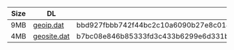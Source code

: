 |    Size   |     DL  | sha512sum |
|  ---  |  ---  |  ---  |
| 9MB | [geoip.dat](https://cdn.jsdelivr.net/gh/googleians/Rules@main/geoip.dat) | bbd927fbbb742f44bc2c10a6090b27e8c0148c4fc269d2865cf5638f0eaff1bd8580efdcfa043570238ed025bc44485df6adbdc1200f4efa14b01e05fc1bd893 |
| 4MB | [geosite.dat](https://cdn.jsdelivr.net/gh/googleians/Rules@main/geosite.dat) | b7bc08e846b85333fd3c433b6299e6d331bb8a240837d65ee537e094d986546693f6e24645eb29bcf1b577af84335c8b4c73fffb8fdbf6013165cb48d6132e3c |
